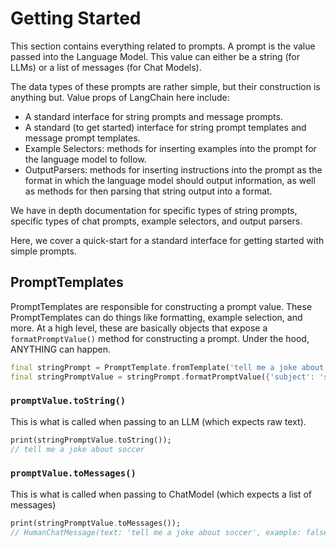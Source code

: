 # Getting Started

This section contains everything related to prompts. A prompt is the value passed into the Language 
Model. This value can either be a string (for LLMs) or a list of messages (for Chat Models).

The data types of these prompts are rather simple, but their construction is anything but. Value 
props of LangChain here include:
- A standard interface for string prompts and message prompts.
- A standard (to get started) interface for string prompt templates and message prompt templates.
- Example Selectors: methods for inserting examples into the prompt for the language model to follow.
- OutputParsers: methods for inserting instructions into the prompt as the format in which the 
  language model should output information, as well as methods for then parsing that string output 
  into a format.

We have in depth documentation for specific types of string prompts, specific types of chat prompts, 
example selectors, and output parsers.

Here, we cover a quick-start for a standard interface for getting started with simple prompts.

## PromptTemplates

PromptTemplates are responsible for constructing a prompt value. These PromptTemplates can do things 
like formatting, example selection, and more. At a high level, these are basically objects that 
expose a `formatPromptValue()` method for constructing a prompt. Under the hood, ANYTHING can happen.

```dart
final stringPrompt = PromptTemplate.fromTemplate('tell me a joke about {subject}');
final stringPromptValue = stringPrompt.formatPromptValue({'subject': 'soccer'});
```

### `promptValue.toString()`

This is what is called when passing to an LLM (which expects raw text).

```dart
print(stringPromptValue.toString());
// tell me a joke about soccer
```

### `promptValue.toMessages()`

This is what is called when passing to ChatModel (which expects a list of messages)

```dart
print(stringPromptValue.toMessages());
// HumanChatMessage(text: 'tell me a joke about soccer', example: false)
```